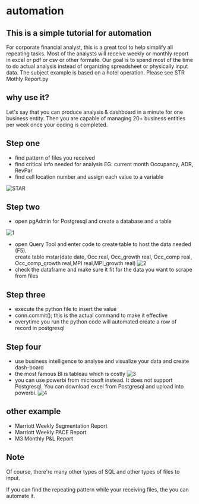 # automation
## This is a simple tutorial for automation
For corporate financial analyst,  this is a great tool to help simplify all repeating tasks. 
Most of the analysts will receive weekly or monthly report in excel or pdf or csv or other formate.
Our goal is to spend most of the time to do actual analysis instead of organizing spreadsheet or physically input data.
The subject example is based on a hotel operation. Please see STR Mothly Report.py

## why use it?
Let's say that you can produce analysis & dashboard in a minute for one business entity. 
Then you are capable of managing 20+ business entities per week once your coding is completed. 

## Step one 

- find pattern of files you received
- find critical info needed for analysis EG: current month Occupancy, ADR, RevPar
- find cell location number and assign each value to a variable 

![STAR](https://user-images.githubusercontent.com/46503526/73231891-7cde1980-4179-11ea-9f1a-7938b1956d19.PNG)

## Step two 
- open pgAdmin for Postgresql and create a database and a table 

![1](https://user-images.githubusercontent.com/46503526/73232389-faeef000-417a-11ea-8261-1da557182b48.PNG)
- open Query Tool and enter code to create table to host the data needed (F5).  
create table mstar(date date, Occ real, Occ_growth real, Occ_comp real, Occ_comp_growth real,MPI real,MPI_growth real)
![2](https://user-images.githubusercontent.com/46503526/73232568-92544300-417b-11ea-834d-c3bea7d96928.PNG)
- check the dataframe and make sure it fit for the data you want to scrape from files

## Step three 
- execute the python file to insert the value 
- conn.commit(); this is the actual command to make it effective
- everytime you run the python code will automated create a row of record in postgresql

## Step four
- use business intelligence to analyse and visualize your data and create dash-board
- the most famous BI is tableau which is costly
![3](https://user-images.githubusercontent.com/46503526/73233023-3e356880-4153-11ea-9d8c-c7544ccae94f.PNG)
- you can use powerbi from microsoft instead. It does not support Postgresql. You can download excel from Postgresql and upload into powerbi. 
![4](https://user-images.githubusercontent.com/46503526/73233123-8f455c80-4153-11ea-8928-4643ed0e45b4.PNG)

## other example
- Marriott Weekly Segmentation Report
- Marriott Weekly PACE Report
- M3 Monthly  P&L Report 

## Note
Of course, there're many other types of SQL and other types of files to input.

If you can find the repeating pattern while your receiving files, the you can automate it. 
